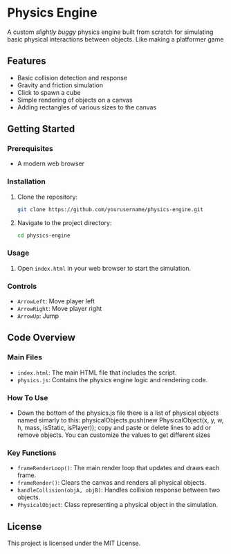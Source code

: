 # Physics Engine

A custom *slightly buggy* physics engine built from scratch for simulating basic physical interactions between objects. Like making a platformer game

## Features
- Basic collision detection and response
- Gravity and friction simulation
- Click to spawn a cube
- Simple rendering of objects on a canvas
- Adding rectangles of various sizes to the canvas 

## Getting Started

### Prerequisites

- A modern web browser

### Installation

1. Clone the repository:
    ```sh
    git clone https://github.com/yourusername/physics-engine.git
    ```
2. Navigate to the project directory:
    ```sh
    cd physics-engine
    ```

### Usage

1. Open `index.html` in your web browser to start the simulation.

### Controls

- `ArrowLeft`: Move player left
- `ArrowRight`: Move player right
- `ArrowUp`: Jump

## Code Overview

### Main Files

- `index.html`: The main HTML file that includes the script.
- `physics.js`: Contains the physics engine logic and rendering code.

### How To Use
- Down the bottom of the physics.js file there is a list of physical objects named simarly to this: physicalObjects.push(new PhysicalObject(x, y, w, h, mass, isStatic, isPlayer)); copy and paste or delete lines to add or remove objects. You can customize the values to get different sizes

### Key Functions

- `frameRenderLoop()`: The main render loop that updates and draws each frame.
- `frameRender()`: Clears the canvas and renders all physical objects.
- `handleCollision(objA, objB)`: Handles collision response between two objects.
- `PhysicalObject`: Class representing a physical object in the simulation.

## License

This project is licensed under the MIT License.
